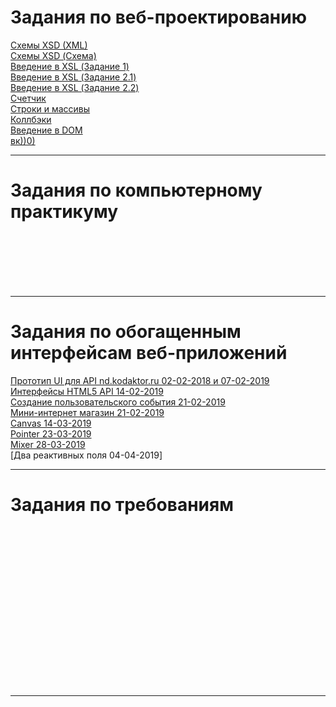 # Задания по веб-проектированию    
[Схемы XSD (XML)][1] <br>
[Схемы XSD (Схема)][2] <br>
[Введение в XSL (Задание 1)][3] <br>
[Введение в XSL (Задание 2.1)][4] <br>
[Введение в XSL (Задание 2.2)][5] <br>
[Счетчик][6] <br>
[Строки и массивы][7] <br>
[Коллбэки][8] <br>
[Введение в DOM][9] <br>
[вк))0)][10] <br>


[1]: https://kodaktor.ru/unsafe_9f2f7 "Схемы XSD (XML)"
[2]: https://kodaktor.ru/unsafe_82c16 "Схемы XSD (Схема)"
[3]: https://kodaktor.ru/?!=723b2c7 "Введение в XSL (Задание 1)"
[4]: https://kodaktor.ru/?!=723b2c7_6492d "Введение в XSL (Задание 2.1)"
[5]: https://kodaktor.ru/?!=task_func_b6e60 "Введение в XSL (Задание 2.2)"
[6]: https://kodaktor.ru/?!=2c4cefb_efe33 "Счетчик"
[7]: https://kodaktor.ru/?!=2c4cefb_fe608 "Строки и массивы"
[8]: https://kodaktor.ru/?!=bb6b8c4_0b9df "Коллбэки"
[9]: https://kodaktor.ru/?!=rates_29c25 "Введение в DOM"
[10]: https://vk.com/feed "вк))0)"

*****



# Задания по компьютерному практикуму


[][1] <br>
[][2] <br>
[][3] <br>
[][4] <br>
[][5] <br>



[1]:  ""
[2]:  ""
[3]:  ""
[4]:  ""
[5]:  ""


*****



# Задания по обогащенным интерфейсам веб-приложений

[Прототип UI для API nd.kodaktor.ru 02-02-2018 и 07-02-2019][1] <br>
[Интерфейсы HTML5 API 14-02-2019][2] <br>
[Создание пользовательского события 21-02-2019][3] <br>
[Мини-интернет магазин 21-02-2019][4] <br>
[Canvas 14-03-2019][5] <br>
[Pointer 23-03-2019][6] <br>
[Mixer 28-03-2019][7] <br>
[Два реактивных поля 04-04-2019] <br>


[1]: https://kodaktor.ru/?!=9448b65 "Прототип UI для API nd.kodaktor.ru 02-02-2018 и 07-02-2019"
[2]: https://kodaktor.ru/?!=9448b65_b18a8 "Интерфейсы HTML5 API 14-02-2019"
[3]: https://kodaktor.ru/?!=9448b65_04ed1 "Создание пользовательского события 21-02-2019"
[4]: https://kodaktor.ru/?!=9448b65_3eb74 "Мини-интернет магазин 21-02-2019"
[5]: https://kodaktor.ru/?!=3f5d9bf_a1378 "Canvas 14-03-2019"
[6]: https://kodaktor.ru/?!=3f5d9bf "Pointer 23-03-2019"
[7]: https://kodaktor.ru/?!=3f5d9bf_91cbc "Mixer 28-03-2019"
[8]: https://kodaktor.ru/?!=3f5d9bf_777c1 "Два реактивных поля 04-04-2019"


*****


# Задания по требованиям

[][1] <br>
[][2] <br>
[][3] <br>
[][4] <br>
[][5] <br>
[][6] <br>
[][7] <br>
[][8] <br>
[][9] <br>
[][10] <br>
[][11] <br>
[][12] <br>
[][13] <br>
[][14] <br>
[][15] <br>

[1]:  ""
[2]:  ""
[3]:  ""
[4]:  ""
[5]:  ""
[6]:  ""
[7]:  ""
[8]:  ""
[9]:  ""
[10]:  ""
[11]:  ""
[12]:  ""
[13]:  ""
[14]:  ""
[15]:  ""

*****
